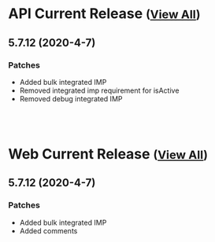 
# API Current Release <small>([View All](/API.md))</small>
## 5.7.12 (2020-4-7)
### Patches 

- Added bulk integrated IMP
- Removed integrated imp requirement for isActive
- Removed debug integrated IMP

<br><br>
# Web Current Release <small>([View All](/Web.md))</small>
## 5.7.12 (2020-4-7)
### Patches 

- Added bulk integrated IMP
- Added comments

  